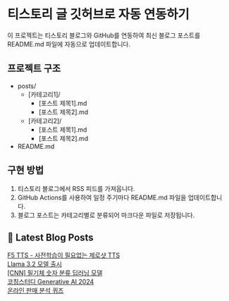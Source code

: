 
# 티스토리 글 깃허브로 자동 연동하기

이 프로젝트는 티스토리 블로그와 GitHub를 연동하여 최신 블로그 포스트를 README.md 파일에 자동으로 업데이트합니다.

## 프로젝트 구조

- posts/
  - [카테고리1]/
    - [포스트 제목1].md
    - [포스트 제목2].md
  - [카테고리2]/
    - [포스트 제목1].md
    - [포스트 제목2].md
- README.md

## 구현 방법

1. 티스토리 블로그에서 RSS 피드를 가져옵니다.
2. GitHub Actions를 사용하여 일정 주기마다 README.md 파일을 업데이트합니다.
3. 블로그 포스트는 카테고리별로 분류되어 마크다운 파일로 저장됩니다.

## 📕 Latest Blog Posts

<a href="https://eunmastudio.tistory.com/19">F5 TTS - 사전학습이 필요없는 제로샷 TTS</a></br><a href="https://eunmastudio.tistory.com/18">Llama 3.2 모델 출시</a></br><a href="https://eunmastudio.tistory.com/17">[CNN] 필기체 숫자 분류 딥러닝 모델</a></br><a href="https://eunmastudio.tistory.com/16">코칭스터디 Generative AI 2024</a></br><a href="https://eunmastudio.tistory.com/15">온라인 판매 분석 퀴즈</a></br>